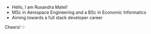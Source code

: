 * Hello, I am Ruxandra Matei!
* MSc in Aerospace Engineering and a BSc in Economic Informatics
* Aiming towards a full stack developer career

Cheers! ✨
